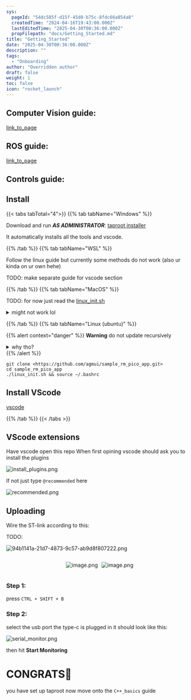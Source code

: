```yaml
---
sys:
  pageId: "54dc585f-d15f-45d0-b75c-8fdc66a854a8"
  createdTime: "2024-04-16T19:43:00.000Z"
  lastEditedTime: "2025-04-30T00:36:00.000Z"
  propFilepath: "docs/Getting_Started.md"
title: "Getting_Started"
date: "2025-04-30T00:36:00.000Z"
description: ""
tags:
  - "Onboarding"
author: "Overridden author"
draft: false
weight: 1
toc: false
icon: "rocket_launch"
---
```


## Computer Vision guide:

[link_to_page](86d45bc0-388b-4d26-8848-44f255f73d0e)

## ROS guide:

[link_to_page](3c76c1de-ec8f-46d6-8b0a-294005edc2d5)

## Controls guide:

## Install

{{< tabs tabTotal="4">}}
{{% tab tabName="Windows" %}}

Download and run _**AS ADMINISTRATOR**_: [taproot installer](https://github.com/Thornbots/TeachingFreshies/releases/tag/1.0)

It automatically installs all the tools and vscode.

{{% /tab %}}
{{% tab tabName="WSL" %}}

Follow the linux guide but currently some methods do not work (also ur kinda on ur own hehe)

TODO: make separate guide for vscode section

{{% /tab %}}
{{% tab tabName="MacOS" %}}

TODO: for now just read the [linux_init.sh](https://github.com/agmui/sample_rm_pico_app/blob/main/linux_init.sh)

<details>
<summary>might not work lol</summary>

`brew install libusb pkg-config`

Next install: [vscode](https://code.visualstudio.com/Download)

</details>

{{% /tab %}}
{{% tab tabName="Linux (ubuntu)" %}}

{{% alert context="danger" %}}
**Warning** do not update recursively
<details>
<summary>why tho?</summary>
There are some submodules that may go on for a while (like tinyusb) and I highly
recommend you don't need to get them.
If you want to see what submodules I update just look in `linux_init.sh`
</details>
{{% /alert %}}

```shell
git clone <https://github.com/agmui/sample_rm_pico_app.git>
cd sample_rm_pico_app
./linux_init.sh && source ~/.bashrc
```

## Install VScode

[vscode](https://code.visualstudio.com/Download)

{{% /tab %}}
{{< /tabs >}}

## VScode extensions

Have vscode open this repo
When first opining vscode should ask you to install the plugins

![install_plugins.png](https://prod-files-secure.s3.us-west-2.amazonaws.com/d518164a-d88e-44d1-a4ee-3adb3bd8bce0/89bd30f0-1825-4e77-867b-0a41ce370880/install_plugins.png?X-Amz-Algorithm=AWS4-HMAC-SHA256&X-Amz-Content-Sha256=UNSIGNED-PAYLOAD&X-Amz-Credential=ASIAZI2LB466VX73HNOB%2F20250707%2Fus-west-2%2Fs3%2Faws4_request&X-Amz-Date=20250707T061427Z&X-Amz-Expires=3600&X-Amz-Security-Token=IQoJb3JpZ2luX2VjEGYaCXVzLXdlc3QtMiJGMEQCIQCbLXk%2F4SEWMi3BXGtTtaNPW8CK%2FhAzZPb2cBxPKE6JMgIfSlnyQWSGgdJfKqX%2F9Q3h3UiYETl3h%2Br833oyWD4%2BlSr%2FAwhvEAAaDDYzNzQyMzE4MzgwNSIMi83skSRm1nUoRywQKtwDA24iIzHk1o8T64U1vLdf705Fln0oedQkobqVw4FSKORyATQxiEdgST0H4K7cgKozlLNZbICtw6WQiunS6VmchEaHK44wPSVqHJlmZ5sV2YE6z289Gj36ToyX6VS7NS964b6tSgupVPH751lex0dYOi8AmoIA%2BG%2FJjyJmcR29FjarM6sGz8LY59WXWaaTTBQNZroF%2BJARLHmEvBG8Tk6W9WwG1bDz2XU%2BTHop5EDVRqE5z1g31eqUsOu5rQ33BA28MOp4GSs0U8TlX%2BD9VHvALEkJVk3O6ucNTB%2FQpeCNjxgw4VVT2BNVbFPkff%2Fz1VzFK0%2FbQsz3V4nr1y9AFXM%2Fd28l6dlsHescoQWpS1P3P5OlmdORWgL3KhJ%2BhMOghZMc63DhtGuxkvV6CP9HisuMoac77PGA1Kx18S1ZaTfwcy02%2BYsChBMgtD8%2BztVo5B7ViI9gLlFmHDrh1EW7eDgXcwGNFfS5ttAD0QSEjLaiBjy7zJr0gMVwr5x9hL3ASD5D6i1O%2Ff0AA0nD%2BiT4XJOE7KzrAFNaQg25V0E1sji0sLXp78Y3iu34alT1ECXQwNgsj%2FQ1LNCmjGfU%2BMpuSECfIHMv2JmVG7ex5lH3x57XCIJ54mv5DIE7su4XwaAw3ratwwY6pgHhMPOkGbchY8IKGjf5vWaQzWw2nzs55xaObH9LkOV37PrcMdn7rJt7gA3bZzXad9Id0LHtBSHMLBpm1ZJAHRE9FjRMKt56zuxphRpWnzM6lF4gfiri0qi3K8D1Ye%2FF6kYo9U1RdrQpE1mYiFkikeFgg6CcKvbxcd7QfYu5a3twt5e5upXajAA86D8H%2FErsaGOEYaMBR5gZAoowossrzGa7Djkn6aZI&X-Amz-Signature=a8fa3133aa133d0900fd0238b813e1fef6b5738b45b6ce766810c1c9678ba992&X-Amz-SignedHeaders=host&x-amz-checksum-mode=ENABLED&x-id=GetObject)

If not just type `@recommended` here  

![recommended.png](https://prod-files-secure.s3.us-west-2.amazonaws.com/d518164a-d88e-44d1-a4ee-3adb3bd8bce0/61e661e9-5d85-4dfc-be0d-8d2097a5e793/recommended.png?X-Amz-Algorithm=AWS4-HMAC-SHA256&X-Amz-Content-Sha256=UNSIGNED-PAYLOAD&X-Amz-Credential=ASIAZI2LB466VX73HNOB%2F20250707%2Fus-west-2%2Fs3%2Faws4_request&X-Amz-Date=20250707T061427Z&X-Amz-Expires=3600&X-Amz-Security-Token=IQoJb3JpZ2luX2VjEGYaCXVzLXdlc3QtMiJGMEQCIQCbLXk%2F4SEWMi3BXGtTtaNPW8CK%2FhAzZPb2cBxPKE6JMgIfSlnyQWSGgdJfKqX%2F9Q3h3UiYETl3h%2Br833oyWD4%2BlSr%2FAwhvEAAaDDYzNzQyMzE4MzgwNSIMi83skSRm1nUoRywQKtwDA24iIzHk1o8T64U1vLdf705Fln0oedQkobqVw4FSKORyATQxiEdgST0H4K7cgKozlLNZbICtw6WQiunS6VmchEaHK44wPSVqHJlmZ5sV2YE6z289Gj36ToyX6VS7NS964b6tSgupVPH751lex0dYOi8AmoIA%2BG%2FJjyJmcR29FjarM6sGz8LY59WXWaaTTBQNZroF%2BJARLHmEvBG8Tk6W9WwG1bDz2XU%2BTHop5EDVRqE5z1g31eqUsOu5rQ33BA28MOp4GSs0U8TlX%2BD9VHvALEkJVk3O6ucNTB%2FQpeCNjxgw4VVT2BNVbFPkff%2Fz1VzFK0%2FbQsz3V4nr1y9AFXM%2Fd28l6dlsHescoQWpS1P3P5OlmdORWgL3KhJ%2BhMOghZMc63DhtGuxkvV6CP9HisuMoac77PGA1Kx18S1ZaTfwcy02%2BYsChBMgtD8%2BztVo5B7ViI9gLlFmHDrh1EW7eDgXcwGNFfS5ttAD0QSEjLaiBjy7zJr0gMVwr5x9hL3ASD5D6i1O%2Ff0AA0nD%2BiT4XJOE7KzrAFNaQg25V0E1sji0sLXp78Y3iu34alT1ECXQwNgsj%2FQ1LNCmjGfU%2BMpuSECfIHMv2JmVG7ex5lH3x57XCIJ54mv5DIE7su4XwaAw3ratwwY6pgHhMPOkGbchY8IKGjf5vWaQzWw2nzs55xaObH9LkOV37PrcMdn7rJt7gA3bZzXad9Id0LHtBSHMLBpm1ZJAHRE9FjRMKt56zuxphRpWnzM6lF4gfiri0qi3K8D1Ye%2FF6kYo9U1RdrQpE1mYiFkikeFgg6CcKvbxcd7QfYu5a3twt5e5upXajAA86D8H%2FErsaGOEYaMBR5gZAoowossrzGa7Djkn6aZI&X-Amz-Signature=317fd487917d4a41326f8f6d17859ca6138342859ef7b8da0e6bfb7ece4fc488&X-Amz-SignedHeaders=host&x-amz-checksum-mode=ENABLED&x-id=GetObject)

## Uploading

Wire the ST-link according to this:

TODO:

![94b1141a-21d7-4873-9c57-ab9d8f807222.png](https://prod-files-secure.s3.us-west-2.amazonaws.com/d518164a-d88e-44d1-a4ee-3adb3bd8bce0/e5fad17d-ab82-4300-9f4c-505ab4b1202c/94b1141a-21d7-4873-9c57-ab9d8f807222.png?X-Amz-Algorithm=AWS4-HMAC-SHA256&X-Amz-Content-Sha256=UNSIGNED-PAYLOAD&X-Amz-Credential=ASIAZI2LB466VX73HNOB%2F20250707%2Fus-west-2%2Fs3%2Faws4_request&X-Amz-Date=20250707T061427Z&X-Amz-Expires=3600&X-Amz-Security-Token=IQoJb3JpZ2luX2VjEGYaCXVzLXdlc3QtMiJGMEQCIQCbLXk%2F4SEWMi3BXGtTtaNPW8CK%2FhAzZPb2cBxPKE6JMgIfSlnyQWSGgdJfKqX%2F9Q3h3UiYETl3h%2Br833oyWD4%2BlSr%2FAwhvEAAaDDYzNzQyMzE4MzgwNSIMi83skSRm1nUoRywQKtwDA24iIzHk1o8T64U1vLdf705Fln0oedQkobqVw4FSKORyATQxiEdgST0H4K7cgKozlLNZbICtw6WQiunS6VmchEaHK44wPSVqHJlmZ5sV2YE6z289Gj36ToyX6VS7NS964b6tSgupVPH751lex0dYOi8AmoIA%2BG%2FJjyJmcR29FjarM6sGz8LY59WXWaaTTBQNZroF%2BJARLHmEvBG8Tk6W9WwG1bDz2XU%2BTHop5EDVRqE5z1g31eqUsOu5rQ33BA28MOp4GSs0U8TlX%2BD9VHvALEkJVk3O6ucNTB%2FQpeCNjxgw4VVT2BNVbFPkff%2Fz1VzFK0%2FbQsz3V4nr1y9AFXM%2Fd28l6dlsHescoQWpS1P3P5OlmdORWgL3KhJ%2BhMOghZMc63DhtGuxkvV6CP9HisuMoac77PGA1Kx18S1ZaTfwcy02%2BYsChBMgtD8%2BztVo5B7ViI9gLlFmHDrh1EW7eDgXcwGNFfS5ttAD0QSEjLaiBjy7zJr0gMVwr5x9hL3ASD5D6i1O%2Ff0AA0nD%2BiT4XJOE7KzrAFNaQg25V0E1sji0sLXp78Y3iu34alT1ECXQwNgsj%2FQ1LNCmjGfU%2BMpuSECfIHMv2JmVG7ex5lH3x57XCIJ54mv5DIE7su4XwaAw3ratwwY6pgHhMPOkGbchY8IKGjf5vWaQzWw2nzs55xaObH9LkOV37PrcMdn7rJt7gA3bZzXad9Id0LHtBSHMLBpm1ZJAHRE9FjRMKt56zuxphRpWnzM6lF4gfiri0qi3K8D1Ye%2FF6kYo9U1RdrQpE1mYiFkikeFgg6CcKvbxcd7QfYu5a3twt5e5upXajAA86D8H%2FErsaGOEYaMBR5gZAoowossrzGa7Djkn6aZI&X-Amz-Signature=215d72e3a01b5a49932a1a6665b739972b8922005c2907c126c63e48cfb98f0b&X-Amz-SignedHeaders=host&x-amz-checksum-mode=ENABLED&x-id=GetObject)

<div style="display: flex;flex-direction: row; column-gap:10px; max-width: 630px;justify-content: center;">
<div>

![image.png](https://prod-files-secure.s3.us-west-2.amazonaws.com/d518164a-d88e-44d1-a4ee-3adb3bd8bce0/210ecb78-1116-4d7b-b9b7-2292f66fa2c2/image.png?X-Amz-Algorithm=AWS4-HMAC-SHA256&X-Amz-Content-Sha256=UNSIGNED-PAYLOAD&X-Amz-Credential=ASIAZI2LB466UGOP25VO%2F20250707%2Fus-west-2%2Fs3%2Faws4_request&X-Amz-Date=20250707T061429Z&X-Amz-Expires=3600&X-Amz-Security-Token=IQoJb3JpZ2luX2VjEGUaCXVzLXdlc3QtMiJIMEYCIQCG28cfSfzZ0jzd1l2w0qTt1W6e1swc6XRoi7KWaSzUmwIhAM3CWhVXIA09UOKdIog19jZPijh%2BkguObAApsS5HdtmJKv8DCG4QABoMNjM3NDIzMTgzODA1IgzdiC1J5ZtyCr3xB58q3APgz0aGNcvlgV8Wb81qNVlmBFSMBEqvWNIIIbNiqQBvCv%2Fc70pOP2G3w6yNcepjKfH2VxinKMxU6pFmRM0FRx9eYEXh2ezSePyR4k6jJuM5D2DQVK6Sm10nfyZ1EehkTuU4BxSZz8dI96YQry31N%2BaHQfoERTcUcS%2FpdxkaPp5Bj%2FgNrJtcfLMy5IidmKi2X9z%2F8KDvZa8vLTwAENsCERjeF9sSyoJ8xlz9FhvPmO6Dtfc99OEGDmihiZHHiKz8Q%2FBzdLlUEb05dc9ow6ox%2FHNg8FVqo5x%2Ba4FfPJHCI0wxZW1EPziZeB3bHr0S7M%2FkWmUwbGAbx6PBsgB649R6A%2FIYKdIAufGjBEmWfxeFvSD%2Fu0zlB1%2BsSCZ3ItfsG9VmtF5phJ3YZlRAsktimsuMaNzIFCadX4GtOdzXxFtb4q6x0ZZYuIwG0riEoBD8mbg%2BGMHEu9TTAFuZkWYW6CKtFaTbx0ATge0aMFa%2BntTw7Ne6c%2BsGN%2FYFwrd6M8Fo5YL2n2Y1p1FGv3In%2FmdvwDsqlyoq535yXW3d7GC2pTUz2f8sDcW1S4WWcA1Uhnku8FuC85CrOwR5MLCVn7IDdF6UgsNgFkscIVWsmD0HI9F4FTqBhwMDuXfgO4vJddNYXDDRpq3DBjqkAfu3eYQkev0pU5CfMI8NNAdyUwXmrdfE9JpEH5EuvAX5vkU48iDnIGB8ejfrhl1aPEb9lYmgIlHeUxP%2BnEGuVE4HbpQTf2ApSppvQ8Ek%2BycaiHPej4PKFb%2BeX45YtIT0zocEZh%2ByVp22ZRl0P6Bd6u5Fbc6UGcAtOD%2FEXzDNX3McAPwf25Ol79Fzk7KrN7NGoRBb2%2F7nPp8ttCzbXVIy8aMQwPkT&X-Amz-Signature=c8c6f60c3aa8ce5f647b24a82908f7982da371bcd7191fb9398f62b50c7619a6&X-Amz-SignedHeaders=host&x-amz-checksum-mode=ENABLED&x-id=GetObject)

</div>
<div>

![image.png](https://prod-files-secure.s3.us-west-2.amazonaws.com/d518164a-d88e-44d1-a4ee-3adb3bd8bce0/33a0fd0f-8ca6-4a86-8e09-26e95ded1fff/image.png?X-Amz-Algorithm=AWS4-HMAC-SHA256&X-Amz-Content-Sha256=UNSIGNED-PAYLOAD&X-Amz-Credential=ASIAZI2LB4666XQLHFTD%2F20250707%2Fus-west-2%2Fs3%2Faws4_request&X-Amz-Date=20250707T061429Z&X-Amz-Expires=3600&X-Amz-Security-Token=IQoJb3JpZ2luX2VjEGYaCXVzLXdlc3QtMiJGMEQCIC79yZBl%2FNJW2yGSJIMEkXaX7mPuFzbchvtqzQFP05fMAiAkBTHfWj6vf8KNt%2FJKufQK3xe39g%2FtTiKyttPxF71TJCr%2FAwhvEAAaDDYzNzQyMzE4MzgwNSIMh5mMuQynQnHFbIsQKtwDqU7vjrrKPZI25h8AkWEjiuBiCsIDE2H8zteNZryDcelmrrykqQlqq%2BPFwT6tV%2FOamJgEPf4CdsVm%2BYu%2Fp6uE%2Bm%2BMjGf8WVbXgBMHdxS63d9MgUdBWCT%2Fl6iHxbXo6fTXo0oLmhq3A4HdQ2oTp2DUGUAe1c0I9QkGJxCm65Moby%2FnrLISK1TmZHndW1fIdxUafAK5ZqPlsOCTZy3x3gtS4ZPm%2Fue0AsbFmJ1QsBMrS1w69h7owfe3jkG0kOcHBHwvZr3DnPGXHsoa%2F0VdQgPfA5tdlX1JI9EG04MQRmGpspJzVcVVfAIAI34xYU%2BMQ3DJmCCiB3taoilErP%2BbBzvOhOOUOEBI947Rumo8LNLB3mzT47ZwjizETwRlQnA3%2BVQG6fMKplWwcdswu13n%2F6x3CoAi7qyPIdDRsvsKmYfBa87ikVQasJEwiayoIKigvM01hJ4fc%2F9FiDJASTnEynEtZSS24xRC%2BGgirgMAyT%2F%2BCxpRcSTqIx7PZQJ2oxwZ7CsE1xtqjHZFHH3gd1xepHodgoE56Q9Kkr1Aci7vCXDUap5CWrfKm%2B8Lk%2FhnKZ8ufzA6SlR4%2BYPhLuaukTXMcVMIfQDHzcpsuJ37%2B8Wtk7fp3%2BUKWVCcIdwXQZv0UHowqratwwY6pgGb2ppSIAFn410EdfjPxv9dperEYcYPcfS63%2Bbecv0Y9S1VuA7L1YgfbgQG9%2FzplY%2F18DTLUNdS2Ehow%2B7xBpIKIrAe6e4tHwdqnv9RSeNfYcdKVfdFDc%2BPolLg6DzMzW8B6oXMAgt4qBrjnmYAKv4JSk3gdH9HBh8W2ZdATe5mqKkUu1%2FfamBh7ZycFn2IiaoceG06fgM6eg0rZn3xReY%2B7miL0mhs&X-Amz-Signature=eb3d44797d664b34aae2066d6523f29db650b4654b123bd98466f72ab3f10d41&X-Amz-SignedHeaders=host&x-amz-checksum-mode=ENABLED&x-id=GetObject)

</div>
</div>

### Step 1:

press `CTRL + SHIFT + B`

### Step 2:

select the usb port the type-c is plugged in it should look like this:

![serial_monitor.png](https://prod-files-secure.s3.us-west-2.amazonaws.com/d518164a-d88e-44d1-a4ee-3adb3bd8bce0/f03f4774-05d4-4393-b6a0-d5efb6d315ab/serial_monitor.png?X-Amz-Algorithm=AWS4-HMAC-SHA256&X-Amz-Content-Sha256=UNSIGNED-PAYLOAD&X-Amz-Credential=ASIAZI2LB466VX73HNOB%2F20250707%2Fus-west-2%2Fs3%2Faws4_request&X-Amz-Date=20250707T061427Z&X-Amz-Expires=3600&X-Amz-Security-Token=IQoJb3JpZ2luX2VjEGYaCXVzLXdlc3QtMiJGMEQCIQCbLXk%2F4SEWMi3BXGtTtaNPW8CK%2FhAzZPb2cBxPKE6JMgIfSlnyQWSGgdJfKqX%2F9Q3h3UiYETl3h%2Br833oyWD4%2BlSr%2FAwhvEAAaDDYzNzQyMzE4MzgwNSIMi83skSRm1nUoRywQKtwDA24iIzHk1o8T64U1vLdf705Fln0oedQkobqVw4FSKORyATQxiEdgST0H4K7cgKozlLNZbICtw6WQiunS6VmchEaHK44wPSVqHJlmZ5sV2YE6z289Gj36ToyX6VS7NS964b6tSgupVPH751lex0dYOi8AmoIA%2BG%2FJjyJmcR29FjarM6sGz8LY59WXWaaTTBQNZroF%2BJARLHmEvBG8Tk6W9WwG1bDz2XU%2BTHop5EDVRqE5z1g31eqUsOu5rQ33BA28MOp4GSs0U8TlX%2BD9VHvALEkJVk3O6ucNTB%2FQpeCNjxgw4VVT2BNVbFPkff%2Fz1VzFK0%2FbQsz3V4nr1y9AFXM%2Fd28l6dlsHescoQWpS1P3P5OlmdORWgL3KhJ%2BhMOghZMc63DhtGuxkvV6CP9HisuMoac77PGA1Kx18S1ZaTfwcy02%2BYsChBMgtD8%2BztVo5B7ViI9gLlFmHDrh1EW7eDgXcwGNFfS5ttAD0QSEjLaiBjy7zJr0gMVwr5x9hL3ASD5D6i1O%2Ff0AA0nD%2BiT4XJOE7KzrAFNaQg25V0E1sji0sLXp78Y3iu34alT1ECXQwNgsj%2FQ1LNCmjGfU%2BMpuSECfIHMv2JmVG7ex5lH3x57XCIJ54mv5DIE7su4XwaAw3ratwwY6pgHhMPOkGbchY8IKGjf5vWaQzWw2nzs55xaObH9LkOV37PrcMdn7rJt7gA3bZzXad9Id0LHtBSHMLBpm1ZJAHRE9FjRMKt56zuxphRpWnzM6lF4gfiri0qi3K8D1Ye%2FF6kYo9U1RdrQpE1mYiFkikeFgg6CcKvbxcd7QfYu5a3twt5e5upXajAA86D8H%2FErsaGOEYaMBR5gZAoowossrzGa7Djkn6aZI&X-Amz-Signature=41292985c7542bdd40c09d814415d919d1a86ff828f6c769489e0cedb9b8e247&X-Amz-SignedHeaders=host&x-amz-checksum-mode=ENABLED&x-id=GetObject)

then hit **Start Monitoring**

# CONGRATS🎉

you have set up taproot now move onto the `C++_basics` guide
